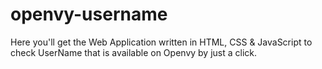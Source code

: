 # openvy-username
Here you'll get the Web Application written in HTML, CSS &amp; JavaScript to check UserName that is available on Openvy by just a click.
